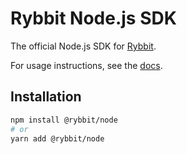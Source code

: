 # Rybbit Node.js SDK

The official Node.js SDK for [Rybbit](https://github.com/rybbit-io/rybbit).

For usage instructions, see the [docs](https://www.rybbit.io/docs/node).

## Installation

```bash
npm install @rybbit/node
# or
yarn add @rybbit/node
